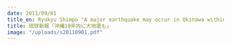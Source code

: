```yaml
---
date: 2011/09/01
title_en: Ryukyu Shimpo "A major earthquake may occur in Okinawa within 10 years"
title: 琉球新報「沖縄10年内に大地震も」
image: "/uploads/s20110901.pdf"
---
```


